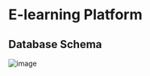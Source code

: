 # E-learning Platform

## Database Schema
![image](https://github.com/user-attachments/assets/17d266af-04a6-4b1d-be81-5ec7352bb11b)
